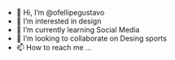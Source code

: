 - 👋 Hi, I’m @ofellipegustavo
- 👀 I’m interested in design
- 🌱 I’m currently learning Social Media
- 💞️ I’m looking to collaborate on Desing sports
- 📫 How to reach me ...

<!---
ofellipegustavo/ofellipegustavo is a ✨ special ✨ repository because its `README.md` (this file) appears on your GitHub profile.
You can click the Preview link to take a look at your changes.
--->
